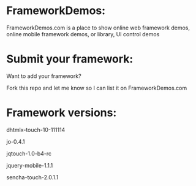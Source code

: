 FrameworkDemos:
===============

FrameworkDemos.com is a place to show online web framework demos, online mobile framework demos, or library, UI control demos

Submit your framework:
======================

Want to add your framework?

Fork this repo and let me know so I can list it on FrameworkDemos.com

Framework versions:
===================

dhtmlx-touch-10-111114

jo-0.4.1

jqtouch-1.0-b4-rc

jquery-mobile-1.1.1

sencha-touch-2.0.1.1